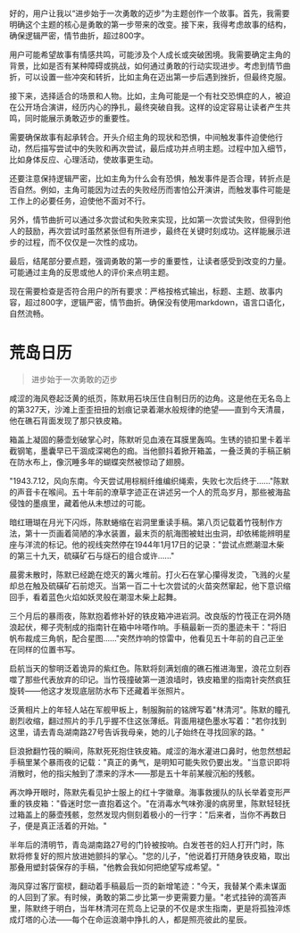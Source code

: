 <ReasoningChainRenderer>
好的，用户让我以“进步始于一次勇敢的迈步”为主题创作一个故事。首先，我需要明确这个主题的核心是勇敢的第一步带来的改变。接下来，我得考虑故事的结构，确保逻辑严密，情节曲折，超过800字。

用户可能希望故事有情感共鸣，可能涉及个人成长或突破困境。我需要确定主角的背景，比如是否有某种障碍或挑战，如何通过勇敢的行动实现进步。考虑到情节曲折，可以设置一些冲突和转折，比如主角在迈出第一步后遇到挫折，但最终克服。

接下来，选择适合的场景和人物。比如，主角可能是一个有社交恐惧症的人，被迫在公开场合演讲，经历内心的挣扎，最终突破自我。这样的设定容易让读者产生共鸣，同时能展示勇敢迈步的重要性。

需要确保故事有起承转合。开头介绍主角的现状和恐惧，中间触发事件迫使他行动，然后描写尝试中的失败和再次尝试，最后成功并点明主题。过程中加入细节，比如身体反应、心理活动，使故事更生动。

还要注意保持逻辑严密，比如主角为什么会有恐惧，触发事件是否合理，转折点是否自然。例如，主角可能因为过去的失败经历而害怕公开演讲，而触发事件可能是工作上的必要任务，迫使他不面对不行。

另外，情节曲折可以通过多次尝试和失败来实现，比如第一次尝试失败，但得到他人的鼓励，再次尝试时虽然紧张但有所进步，最终在关键时刻成功。这样能展示进步的过程，而不仅仅是一次性的成功。

最后，结尾部分要点题，强调勇敢的第一步的重要性，让读者感受到改变的力量。可能通过主角的反思或他人的评价来点明主题。

现在需要检查是否符合用户的所有要求：严格按格式输出，标题、主题、故事内容，超过800字，逻辑严密，情节曲折。确保没有使用markdown，语言口语化，自然流畅。
</ReasoningChainRenderer>

# 荒岛日历

> 进步始于一次勇敢的迈步

咸涩的海风卷起泛黄的纸页，陈默用石块压住自制日历的边角。这是他在无名岛上的第327天，沙滩上歪歪扭扭的划痕记录着潮水般规律的绝望——直到今天清晨，他在礁石背面发现了那只铁皮箱。

箱盖上凝固的藤壶划破掌心时，陈默听见血液在耳膜里轰鸣。生锈的锁扣里卡着半截钢笔，墨囊早已干涸成深褐色的痂。当他颤抖着掀开箱盖，一叠泛黄的手稿正躺在防水布上，像沉睡多年的蝴蝶突然被惊动了翅膀。

"1943.7.12，风向东南。今天尝试用棕榈纤维编织绳索，失败七次后终于......"陈默的声音卡在喉间。五十年前的潦草字迹正在讲述另一个人的荒岛岁月，那些被海盐侵蚀的墨痕里，藏着他从未想过的可能。

暗红珊瑚在月光下闪烁，陈默蜷缩在岩洞里重读手稿。第八页记载着竹筏制作方法，第十一页画着简陋的净水装置，最末页的航海图被蛀出虫洞，却依稀能辨明星座与洋流的标记。他的视线突然停在1944年1月17日的记录："尝试点燃潮湿木柴的第三十九天，硫磺矿石与燧石的组合或许......"

晨雾未散时，陈默已经跪在熄灭的篝火堆前。打火石在掌心攥得发烫，飞溅的火星却总在触及硫磺矿石前熄灭。当第一百二十七次尝试的火苗突然窜起，他下意识缩回手，看着蓝色火焰如妖灵般在潮湿木柴上起舞。

三个月后的暴雨夜，陈默抱着修补好的铁皮箱冲进岩洞。改良版的竹筏正在洞外随浪起伏，椰子壳制成的指南针在箱中咔嗒作响。手稿最新一页的墨迹未干："将旧帆布裁成三角帆，配合星图......"突然炸响的惊雷中，他看见五十年前的自己正坐在同样的位置书写。

启航当天的黎明泛着诡异的紫红色。陈默将刻满划痕的礁石推进海里，浪花立刻吞噬了那些代表放弃的印记。当竹筏撞破第一道浪墙时，铁皮箱里的指南针突然疯狂旋转——他这才发现底层防水布下还藏着半张照片。

泛黄相片上的年轻人站在军舰甲板上，制服胸前的铭牌写着"林清河"。陈默的瞳孔剧烈收缩，翻过照片的手几乎握不住这张薄纸。背面用褪色墨水写着："若你找到这里，请去青岛湖南路27号告诉我母亲，她的儿子始终在寻找回家的路。"

巨浪掀翻竹筏的瞬间，陈默死死抱住铁皮箱。咸涩的海水灌进口鼻时，他忽然想起手稿里某个暴雨夜的记载："真正的勇气，是明知可能失败仍要出发。"当意识即将消散时，他的指尖触到了漂来的浮木——那是五十年前某艘沉船的残骸。

再次睁开眼时，陈默先看见护士服上的红十字徽章。海事救援队的队长举着变形严重的铁皮箱："昏迷时您一直抱着这个。"在消毒水气味弥漫的病房里，陈默轻轻抚过箱盖上的藤壶残骸，忽然发现内侧刻着极小的一行字："后来者，当你不再数日子，便是真正活着的开始。"

半年后的清明节，青岛湖南路27号的门铃被按响。白发苍苍的妇人打开门时，陈默将修复好的照片放进她颤抖的掌心。"您的儿子，"他说着打开随身铁皮箱，取出那叠用塑封袋保存的手稿，"他教会我如何把绝望写成希望。"

海风穿过客厅窗棂，翻动着手稿最后一页的新增笔迹："今天，我替某个素未谋面的人回到了家。有时候，勇敢的第二步比第一步更需要力量。"老式挂钟的滴答声里，陈默终于明白，当年林清河在荒岛上记录的不仅是求生指南，更是将孤独淬炼成灯塔的心法——每个在命运浪潮中挣扎的人，都是照亮彼此的星辰。